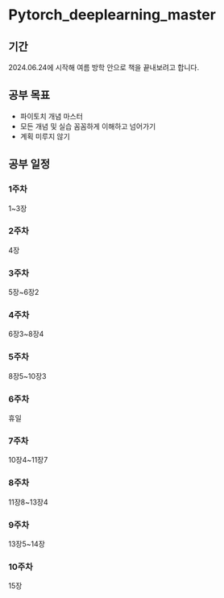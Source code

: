 # Pytorch_deeplearning_master

## 기간
2024.06.24에 시작해 여름 방학 안으로 책을 끝내보려고 합니다.

## 공부 목표
- 파이토치 개념 마스터
- 모든 개념 및 실습 꼼꼼하게 이해하고 넘어가기
- 계획 미루지 않기

## 공부 일정
### 1주차
1~3장
### 2주차
4장
### 3주차
5장~6장2
### 4주차
6장3~8장4
### 5주차
8장5~10장3
### 6주차
휴일
### 7주차
10장4~11장7
### 8주차
11장8~13장4
### 9주차
13장5~14장
### 10주차
15장
